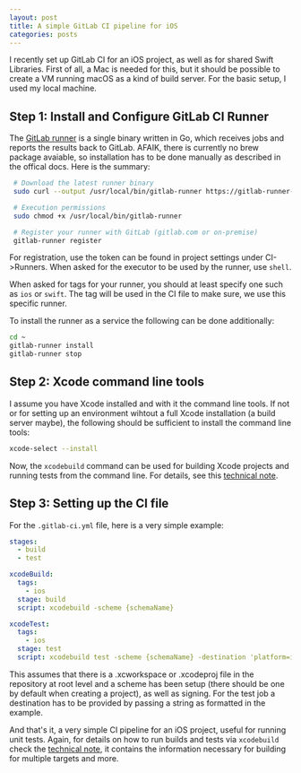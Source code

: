 ```yaml
---
layout: post
title: A simple GitLab CI pipeline for iOS
categories: posts
---
```


I recently set up GitLab CI for an iOS project, as well as for shared Swift Libraries. First of all, a Mac is needed for this, but it should be possible to create a VM running macOS as a kind of build server. For the basic setup, I used my local machine.

## Step 1: Install and Configure GitLab CI Runner

The [GitLab runner](https://docs.gitlab.com/runner/]) is a single binary written in Go, which receives jobs and reports the results back to GitLab. AFAIK, there is currently no brew package avaiable, so installation has to be done manually as described in the offical docs. Here is the summary:

```bash
 # Download the latest runner binary
 sudo curl --output /usr/local/bin/gitlab-runner https://gitlab-runner-downloads.s3.amazonaws.com/latest/binaries/gitlab-runner-darwin-amd64

 # Execution permissions
 sudo chmod +x /usr/local/bin/gitlab-runner

 # Register your runner with GitLab (gitlab.com or on-premise)
 gitlab-runner register
```

For registration, use the token can be found in project settings under CI->Runners. When asked for the executor to be used by the runner, use `shell`.

When asked for tags for your runner, you should at least specify one such as `ios` or `swift`. The tag will be used in the CI file to make sure, we use this specific runner.

To install the runner as a service the following can be done additionally:

```bash
cd ~
gitlab-runner install
gitlab-runner stop
```

## Step 2: Xcode command line tools

I assume you have Xcode installed and with it the command line tools. If not or for setting up an environment wihtout a full Xcode installation (a build server maybe), the following should be sufficient to install the command line tools:

```bash
xcode-select --install
```

Now, the `xcodebuild` command can be used for building Xcode projects and running tests from the command line. For details, see this [technical note](https://developer.apple.com/library/archive/technotes/tn2339/_index.html).

## Step 3: Setting up the CI file

For the `.gitlab-ci.yml` file, here is a very simple example:

```yml
stages:
  - build
  - test

xcodeBuild:
  tags:
    - ios
  stage: build
  script: xcodebuild -scheme {schemaName}

xcodeTest:
  tags:
    - ios
  stage: test
  script: xcodebuild test -scheme {schemaName} -destination 'platform=iOS Simulator,name=iPhone 6s,OS=12.1'
```

This assumes that there is a .xcworkspace or .xcodeproj file in the repository at root level and a scheme has been setup (there should be one by default when creating a project), as well as signing. For the test job a destination has to be provided by passing a string as formatted in the example.

And that's it, a very simple CI pipeline for an iOS project, useful for running unit tests. Again, for details on how to run builds and tests via `xcodebuild` check the [technical note](https://developer.apple.com/library/archive/technotes/tn2339/_index.html), it contains the information necessary for building for multiple targets and more.